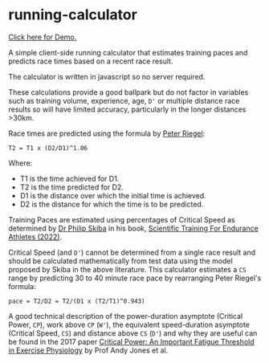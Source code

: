 # running-calculator

[Click here for Demo.](https://clivegross.github.io/running-calculator/)

A simple client-side running calculator that estimates training paces and predicts race times based on a recent race result.

The calculator is written in javascript so no server required.

These calculations provide a good ballpark but do not factor in variables such as training volume, experience, age, `D'` or multiple distance race results so will have limited accuracy, particularly in the longer distances >30km.

Race times are predicted using the formula by [Peter Riegel](https://en.wikipedia.org/wiki/Peter_Riegel):

`T2 = T1 x (D2/D1)^1.06`

Where:
- T1 is the time achieved for D1.
- T2 is the time predicted for D2.
- D1 is the distance over which the initial time is achieved.
- D2 is the distance for which the time is to be predicted.

Training Paces are estimated using percentages of Critical Speed as determined by [Dr Philip Skiba](https://physfarm.com) in his book, [Scientific Training For Endurance Athletes (2022)](http://physfarm.com/new/?p=1438).

Critical Speed (and `D'`) cannot be determined from a single race result and should be calculated mathematically from test data using the model proposed by Skiba in the above literature. This calculator estimates a `CS` range by predicting 30 to 40 minute race pace by rearranging Peter Riegel's formula:

`pace = T2/D2 = T2/(D1 x (T2/T1)^0.943)`

A good technical description of the power-duration asymptote (Critical Power, `CP`), work above `CP` (`W'`), the equivalent speed-duration asymptote (Critical Speed, `CS`) and distance above `CS` (`D'`) and why they are useful can be found in the 2017 paper [Critical Power: An Important Fatigue Threshold in Exercise Physiology](https://www.ncbi.nlm.nih.gov/pmc/articles/PMC5070974/) by Prof Andy Jones et al.
